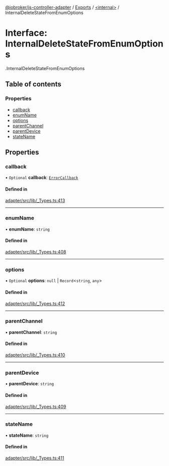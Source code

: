 [@iobroker/js-controller-adapter](../README.md) / [Exports](../modules.md) / [<internal\>](../modules/internal_.md) / InternalDeleteStateFromEnumOptions

# Interface: InternalDeleteStateFromEnumOptions

[<internal>](../modules/internal_.md).InternalDeleteStateFromEnumOptions

## Table of contents

### Properties

- [callback](internal_.InternalDeleteStateFromEnumOptions.md#callback)
- [enumName](internal_.InternalDeleteStateFromEnumOptions.md#enumname)
- [options](internal_.InternalDeleteStateFromEnumOptions.md#options)
- [parentChannel](internal_.InternalDeleteStateFromEnumOptions.md#parentchannel)
- [parentDevice](internal_.InternalDeleteStateFromEnumOptions.md#parentdevice)
- [stateName](internal_.InternalDeleteStateFromEnumOptions.md#statename)

## Properties

### callback

• `Optional` **callback**: [`ErrorCallback`](../modules/internal_.md#errorcallback)

#### Defined in

[adapter/src/lib/_Types.ts:413](https://github.com/ioBroker/ioBroker.js-controller/blob/7c09eb1e/packages/adapter/src/lib/_Types.ts#L413)

___

### enumName

• **enumName**: `string`

#### Defined in

[adapter/src/lib/_Types.ts:408](https://github.com/ioBroker/ioBroker.js-controller/blob/7c09eb1e/packages/adapter/src/lib/_Types.ts#L408)

___

### options

• `Optional` **options**: ``null`` \| `Record`<`string`, `any`\>

#### Defined in

[adapter/src/lib/_Types.ts:412](https://github.com/ioBroker/ioBroker.js-controller/blob/7c09eb1e/packages/adapter/src/lib/_Types.ts#L412)

___

### parentChannel

• **parentChannel**: `string`

#### Defined in

[adapter/src/lib/_Types.ts:410](https://github.com/ioBroker/ioBroker.js-controller/blob/7c09eb1e/packages/adapter/src/lib/_Types.ts#L410)

___

### parentDevice

• **parentDevice**: `string`

#### Defined in

[adapter/src/lib/_Types.ts:409](https://github.com/ioBroker/ioBroker.js-controller/blob/7c09eb1e/packages/adapter/src/lib/_Types.ts#L409)

___

### stateName

• **stateName**: `string`

#### Defined in

[adapter/src/lib/_Types.ts:411](https://github.com/ioBroker/ioBroker.js-controller/blob/7c09eb1e/packages/adapter/src/lib/_Types.ts#L411)
